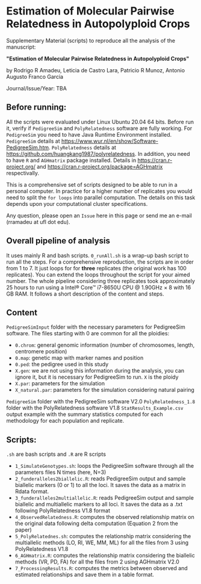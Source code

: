 # Estimation of Molecular Pairwise Relatedness in Autopolyploid Crops

Supplementary Material (scripts) to reproduce all the analysis of the manuscript:

**"Estimation of Molecular Pairwise Relatedness in Autopolyploid Crops"**

by Rodrigo R Amadeu, Leticia de Castro Lara, Patricio R Munoz, Antonio Augusto Franco Garcia

Journal/Issue/Year: TBA

## Before running:
All the scripts were evaluated under Linux Ubuntu 20.04 64 bits. Before run it, verify if `PedigreeSim` and `PolyRelatedness` software are fully working. For `PedigreeSim` you need to have Java Runtime Environment installed. `PedigreeSim` details at https://www.wur.nl/en/show/Software-PedigreeSim.htm. `PolyRelatedness` details at https://github.com/huangkang1987/polyrelatedness. In addition, you need to have `R` and `AGHmatrix` package installed. Details in https://cran.r-project.org/ and https://cran.r-project.org/package=AGHmatrix respectivally. 

This is a comprehensive set of scripts designed to be able to run in a personal computer. In practice for a higher number of replicates you would need to split the `for loops` into parallel computation. The details on this task depends upon your computational cluster specifications. 

Any question, please open an `Issue` here in this page or send me an e-mail (rramadeu at ufl dot edu). 

## Overall pipeline of analysis
It uses mainly R and bash scripts. `0_runAll.sh` is a wrap-up bash script to run all the steps. For a comprehensive reproduction, the scripts are in order from 1 to 7. It just loops for for **three** replicates (the original work has 100 replicates). You can extend the loops throughout the script for your aimed number. The whole pipeline considering three replicates took approximately 25 hours to run using a Intel® Core™ i7-8650U CPU @ 1.90GHz × 8 with 16 GB RAM. It follows a short description of the content and steps.

## Content
`PedigreeSimInput` folder with the necessary parameters for PedigreeSim software. The files starting with 0 are common for all the ploidies:
- `0.chrom`: general genomic information (number of chromosomes, length, centromere position)
- `0.map`: genetic map with marker names and position
- `0.ped`: the pedigree used in this study
- `X.gen`: we are not using this information during the analysis, you can ignore it, but it is necessary for PedigreeSim to run. `X` is the ploidy
- `X.par`: parameters for the simulation
- `X_natural.par`: parameters for the simulation considering natural pairing

`PedigreeSim` folder with the PedigreeSim software V2.0
`PolyRelatedness_1.8` folder with the PolyRelatedness software V1.8
`StatResults_Example.csv` output example with the summary statistics computed for each methodology for each population and replicate.

## Scripts:
`.sh` are bash scripts and `.R` are R scripts
- `1_SimulateGenotypes.sh`: loops the PedigreeSim software through all the parameters files N times (here, N=3)
- `2_funderalleles2biallelic.R`: reads PedigreeSim output and sample biallelic markers (0 or 1) to all the loci. It saves the data as a matrix in Rdata format.
- `3_funderalleles2multiallelic.R`: reads PedigreeSim output and sample biallelic and multiallelic markers to all loci. It saves the data as a .txt following PolyRelatedness V1.8 format
- `4_ObservedRelatedness.R`: computes the observed relationship matrix on the original data following delta computation (Equation 2 from the paper)
- `5_PolyRelatednes.sh`: computes the relationship matrix considering the multiallelic methods (LO, RI, WE, MM, ML)  for all the files from 3 using PolyRelatedness V1.8
- `6_AGHmatrix.R`: computes the relationship matrix considering the biallelic methods (VR, PD, FA) for all the files from 2 using AGHmatrix V2.0
- `7_ProcessingResults.R`: computes the metrics between observed and estimated relationships and save them in a table format.
